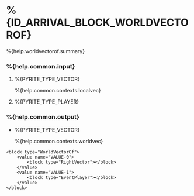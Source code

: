 # %{ID_ARRIVAL_BLOCK_WORLDVECTOROF}

%{help.worldvectorof.summary}

### %{help.common.input}

1. %{PYRITE_TYPE_VECTOR}

    %{help.common.contexts.localvec}

2. %{PYRITE_TYPE_PLAYER}

### %{help.common.output}

-   %{PYRITE_TYPE_VECTOR}

    %{help.common.contexts.worldvec}

```
<block type="WorldVectorOf">
    <value name="VALUE-0">
        <block type="RightVector"></block>
    </value>
    <value name="VALUE-1">
        <block type="EventPlayer"></block>
    </value>
</block>
```

